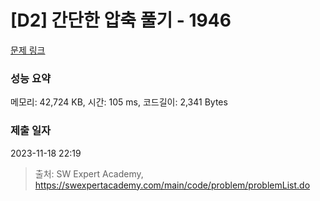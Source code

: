 # [D2] 간단한 압축 풀기 - 1946 

[문제 링크](https://swexpertacademy.com/main/code/problem/problemDetail.do?contestProbId=AV5PmkDKAOMDFAUq) 

### 성능 요약

메모리: 42,724 KB, 시간: 105 ms, 코드길이: 2,341 Bytes

### 제출 일자

2023-11-18 22:19



> 출처: SW Expert Academy, https://swexpertacademy.com/main/code/problem/problemList.do